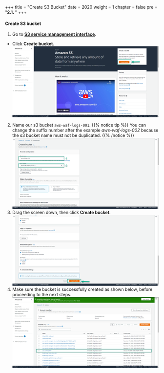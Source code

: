 +++
title = "Create S3 Bucket"
date = 2020
weight = 1
chapter = false
pre = "<b>2.1. </b>"
+++
#### Create S3 bucket

1. Go to [**S3 service management interface**](https://s3.console.aws.amazon.com/s3/).
* Click **Create bucket**.
![Create S3](/public/images/2-prepare/2.1-creates3/creates3-001.png?featherlight=false&width=90pc)
2. Name our s3 bucket ```aws-waf-logs-001```.
{{% notice tip %}} 
You can change the suffix number after the example *aws-waf-logs-002* because the s3 bucket name must not be duplicated.
{{% /notice %}}
![Create S3](/public/images/2-prepare/2.1-creates3/creates3-002.png?featherlight=false&width=90pc)
3. Drag the screen down, then click **Create bucket**.
![Create S3](/public/images/2-prepare/2.1-creates3/creates3-003.png?featherlight=false&width=90pc)
4. Make sure the bucket is successfully created as shown below, before proceeding to the next steps.
![Create S3](/public/images/2-prepare/2.1-creates3/creates3-004.png?featherlight=false&width=90pc)
